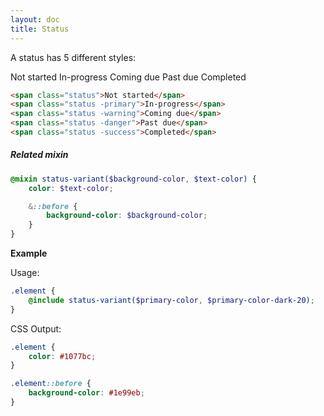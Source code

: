 ```yaml
---
layout: doc
title: Status
---
```


<p>A status has 5 different styles:</p>

<div class="status-demo">
  <span class="status">Not started</span>
  <span class="status -primary">In-progress</span>
  <span class="status -warning">Coming due</span>
  <span class="status -danger">Past due</span>
  <span class="status -success">Completed</span>
</div>

```html
<span class="status">Not started</span>
<span class="status -primary">In-progress</span>
<span class="status -warning">Coming due</span>
<span class="status -danger">Past due</span>
<span class="status -success">Completed</span>
```

<h5 class="section-title">Related mixin</h5>

```scss
@mixin status-variant($background-color, $text-color) {
    color: $text-color;

    &::before {
        background-color: $background-color;
    }
}
```

**Example**

Usage:

```scss
.element {
    @include status-variant($primary-color, $primary-color-dark-20);
}
```

CSS Output:

```css
.element {
    color: #1077bc;
}

.element::before {
    background-color: #1e99eb;
}
```
